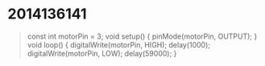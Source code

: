 # 2014136141

>const int motorPin = 3;
>void setup() {
>pinMode(motorPin, OUTPUT); 
>} 
void loop() { 
digitalWrite(motorPin, HIGH); 
delay(1000); 
digitalWrite(motorPin, LOW);
delay(59000);
}
